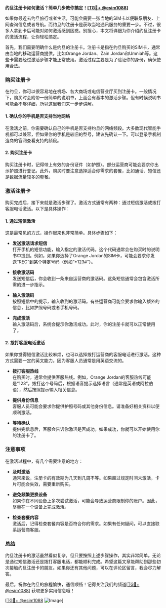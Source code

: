 **约旦注册卡如何激活？简单几步教你搞定！[[TG💪+ @esim1088](https://t.me/s/esim1088)]**

如果你最近去约旦旅行或者生活，可能会需要一张当地的SIM卡以便联系朋友、上网查询信息或者导航。而约旦的注册卡是获取当地通讯服务的重要一步。不过，很多人拿到卡后可能对如何激活感到困惑。别担心，本文将详细为你介绍约旦注册卡的激活流程，让你轻松搞定。

首先，我们需要明确什么是约旦的注册卡。注册卡是指在约旦购买的SIM卡，通常由当地的移动运营商提供，比如Orange Jordan、Zain Jordan和Umniah等。这些卡需要经过激活步骤才能正常使用。激活过程主要是为了验证你的身份，确保使用合法。

### 购买注册卡

在约旦，你可以很容易地在机场、各大商场或电信营业厅买到注册卡。一般情况下，购买时会附带一份简单的说明书，上面会有基本的激活步骤。但有时候说明书可能会不够详细，所以这里我们来一步步讲解。

#### 1. 确认你的手机是否支持当地网络

在激活之前，你需要确认自己的手机是否支持约旦的网络频段。大多数现代智能手机都可以兼容，但如果你的手机是较旧的型号，建议先确认一下。可以登录手机制造商的官网查看支持的频段。

#### 2. 购买注册卡

购买注册卡时，记得带上有效的身份证件（如护照）。部分运营商可能会要求你出示护照进行登记。此外，购买时要注意选择适合你需求的套餐，比如通话、短信还是数据流量较多的套餐。

### 激活注册卡

购买完成后，接下来就是激活步骤了。激活方式通常有两种：通过短信激活或拨打客服电话激活。以下是具体操作：

#### 1. 通过短信激活

这是最常见的方式，操作起来也非常简单。具体步骤如下：

- **发送激活请求短信**  
  打开手机的短信功能，输入指定的激活代码。这个代码通常会在购买时的说明书中提到。例如，如果你选择了Orange Jordan的SIM卡，可能会要求你发送“REG”到某个特定号码（例如“*123#”）。
  
- **接收激活码**  
  发送短信后，你会收到一条来自运营商的激活码。这条短信通常会包含激活所需的进一步指示。

- **输入激活码**  
  按照短信中的提示，输入收到的激活码。有些运营商可能会要求你输入额外的信息，比如护照号码或者手机号码。

- **完成激活**  
  输入激活码后，系统会提示你激活成功。此时，你的注册卡就可以正常使用了。

#### 2. 拨打客服电话激活

如果你觉得短信激活比较麻烦，也可以选择拨打运营商的客服电话进行激活。这种方式需要一定的英文能力，因为客服人员通常是用英语交流的。

- **拨打客服热线**  
  在购买时，通常会提供客服热线。例如，Orange Jordan的客服热线可能是“123”。拨打这个号码后，根据语音提示选择语言（通常是英语或阿拉伯语），然后按照提示输入相关信息。

- **提供身份信息**  
  客服人员可能会要求你提供护照号码或其他身份信息。请准备好相关资料以便顺利激活。

- **等待确认**  
  提供完信息后，客服会告诉你激活是否成功。如果成功，你就可以开始使用你的注册卡了。

### 注意事项

在激活过程中，有几个需要注意的地方：

- **及时激活**  
  通常来说，注册卡的有效期为几天到几周不等。如果超过规定时间未激活，卡片可能会失效，需要重新购买。

- **避免频繁更换设备**  
  如果你在不同设备上多次尝试激活，可能会导致运营商限制你的账户。因此，尽量在一个设备上完成激活。

- **检查套餐内容**  
  激活后，记得检查套餐内容是否符合你的需求。如果有任何疑问，可以直接联系运营商客服。

### 总结

约旦注册卡的激活虽然看似复杂，但只要按照上述步骤操作，其实非常简单。无论是通过短信激活还是拨打客服电话，都能顺利完成。希望这篇文章能帮助到那些初次接触约旦注册卡的朋友。如果你还有其他问题，可以在评论区留言，我会尽力解答。

最后，祝你在约旦的旅程愉快，通信顺畅！记得关注我们的频道[[TG💪+ @esim1088](https://t.me/s/esim1088)] 获取更多实用信息哦！

[[TG💪+ @esim1088](https://t.me/s/esim1088) ![Image](https://i.postimg.cc/4NQfJmqS/Snipaste-2025-05-13-00-14-12.png)]